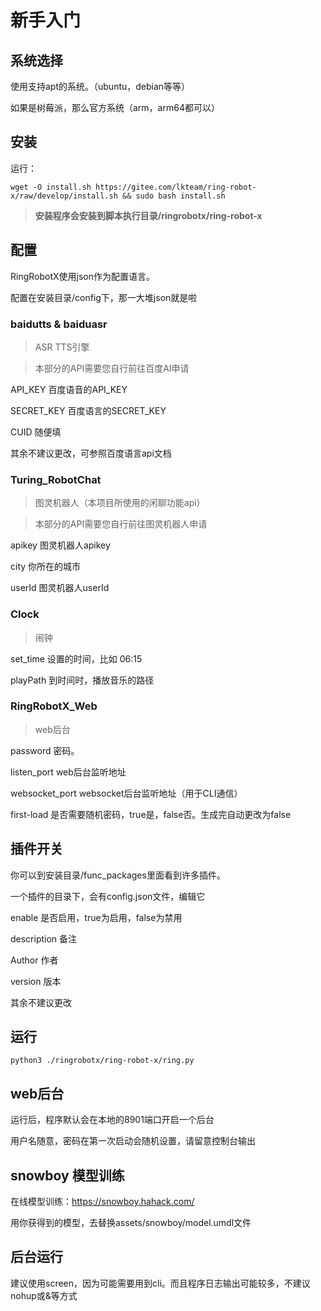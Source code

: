 # 新手入门
## 系统选择

使用支持apt的系统。（ubuntu，debian等等）

如果是树莓派，那么官方系统（arm，arm64都可以）

## 安装

运行：
```shell
wget -O install.sh https://gitee.com/lkteam/ring-robot-x/raw/develop/install.sh && sudo bash install.sh
```

>**安装程序会安装到脚本执行目录/ringrobotx/ring-robot-x**

## 配置

RingRobotX使用json作为配置语言。

配置在安装目录/config下，那一大堆json就是啦

### baidutts & baiduasr

> ASR TTS引擎

> 本部分的API需要您自行前往百度AI申请

API_KEY 百度语音的API_KEY

SECRET_KEY 百度语言的SECRET_KEY

CUID 随便填

其余不建议更改，可参照百度语言api文档

### Turing_RobotChat
> 图灵机器人（本项目所使用的闲聊功能api）

> 本部分的API需要您自行前往图灵机器人申请

apikey 图灵机器人apikey

city 你所在的城市

userId 图灵机器人userId

### Clock

> 闹钟

set_time 设置的时间，比如 06:15

playPath 到时间时，播放音乐的路径

### RingRobotX_Web

> web后台

password 密码。

listen_port web后台监听地址

websocket_port websocket后台监听地址（用于CLI通信）

first-load 是否需要随机密码，true是，false否。生成完自动更改为false

## 插件开关

你可以到安装目录/func_packages里面看到许多插件。

一个插件的目录下，会有config.json文件，编辑它

enable 是否启用，true为启用，false为禁用

description 备注

Author 作者

version 版本

其余不建议更改

## 运行

```shell
python3 ./ringrobotx/ring-robot-x/ring.py
```

## web后台

运行后，程序默认会在本地的8901端口开启一个后台

用户名随意，密码在第一次启动会随机设置，请留意控制台输出

## snowboy 模型训练

在线模型训练：https://snowboy.hahack.com/

用你获得到的模型，去替换assets/snowboy/model.umdl文件

## 后台运行

建议使用screen，因为可能需要用到cli。而且程序日志输出可能较多，不建议nohup或&等方式